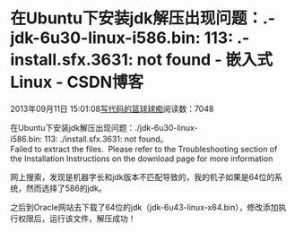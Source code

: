 
# 在Ubuntu下安装jdk解压出现问题：.-jdk-6u30-linux-i586.bin: 113: .-install.sfx.3631: not found - 嵌入式Linux - CSDN博客

2013年09月11日 15:01:08[写代码的篮球球痴](https://me.csdn.net/weiqifa0)阅读数：7048


在Ubuntu下安装jdk解压出现问题：./jdk-6u30-linux-i586.bin: 113: ./install.sfx.3631: not found。
Failed to extract the files.  Please refer to the Troubleshooting section of
the Installation Instructions on the download page for more information

网上搜索，发现是机器字长和jdk版本不匹配导致的，我的机子如果是64位的系统，然而选择了586的jdk。

之后到Oracle网站去下载了64位的jdk（jdk-6u43-linux-x64.bin），修改添加执行权限后，运行该文件，解压成功！

